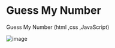 # Guess My Number
 Guess My Number (html ,css ,JavaScript)

![image](https://github.com/user-attachments/assets/fb9c9480-25c7-49a4-956b-83476e062fdd)
